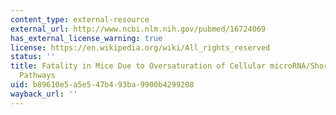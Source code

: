 ```yaml
---
content_type: external-resource
external_url: http://www.ncbi.nlm.nih.gov/pubmed/16724069
has_external_license_warning: true
license: https://en.wikipedia.org/wiki/All_rights_reserved
status: ''
title: Fatality in Mice Due to Oversaturation of Cellular microRNA/Short Hairpin RNA
  Pathways
uid: b89610e5-a5e5-47b4-93ba-9900b4299208
wayback_url: ''
---
```

